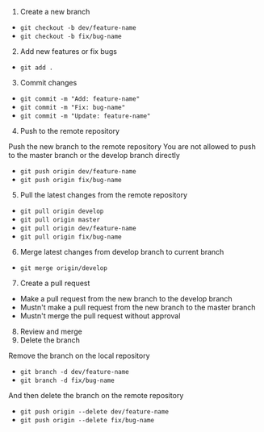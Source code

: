 1. Create a new branch

- `git checkout -b dev/feature-name`
- `git checkout -b fix/bug-name`

2. Add new features or fix bugs

- `git add .`

3. Commit changes

- `git commit -m "Add: feature-name"`
- `git commit -m "Fix: bug-name"`
- `git commit -m "Update: feature-name"`

4. Push to the remote repository

Push the new branch to the remote repository
You are not allowed to push to the master branch or the develop branch directly

- `git push origin dev/feature-name`
- `git push origin fix/bug-name`

5. Pull the latest changes from the remote repository

- `git pull origin develop`
- `git pull origin master`
- `git pull origin dev/feature-name`
- `git pull origin fix/bug-name`

6. Merge latest changes from develop branch to current branch

- `git merge origin/develop`

7. Create a pull request

- Make a pull request from the new branch to the develop branch
- Mustn't make a pull request from the new branch to the master branch
- Mustn't merge the pull request without approval

8. Review and merge
9. Delete the branch

Remove the branch on the local repository

- `git branch -d dev/feature-name`
- `git branch -d fix/bug-name`

And then delete the branch on the remote repository

- `git push origin --delete dev/feature-name`
- `git push origin --delete fix/bug-name`
